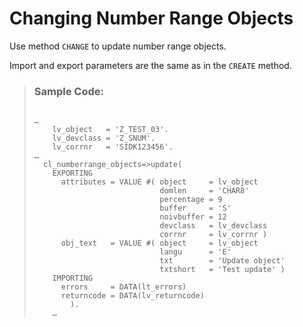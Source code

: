 <!-- loio2f6164804db943438222c579b898e67e -->

# Changing Number Range Objects

Use method `CHANGE` to update number range objects.

Import and export parameters are the same as in the `CREATE` method.

> ### Sample Code:  
> ```abap
> 
> …
>     lv_object   = 'Z_TEST_03'.
>     lv_devclass = 'Z_SNUM'.
>     lv_corrnr   = 'SIDK123456'.
> …
>   cl_numberrange_objects=>update(
>     EXPORTING
>       attributes = VALUE #( object     = lv_object
>                             domlen     = 'CHAR8'
>                             percentage = 9
>                             buffer     = 'S'
>                             noivbuffer = 12
>                             devclass   = lv_devclass
>                             corrnr     = lv_corrnr )
>       obj_text   = VALUE #( object     = lv_object
>                             langu      = 'E'
>                             txt        = 'Update object'
>                             txtshort   = 'Test update' )
>     IMPORTING
>       errors     = DATA(lt_errors)
>       returncode = DATA(lv_returncode)
>         ).   
>     …
> 
> ```

